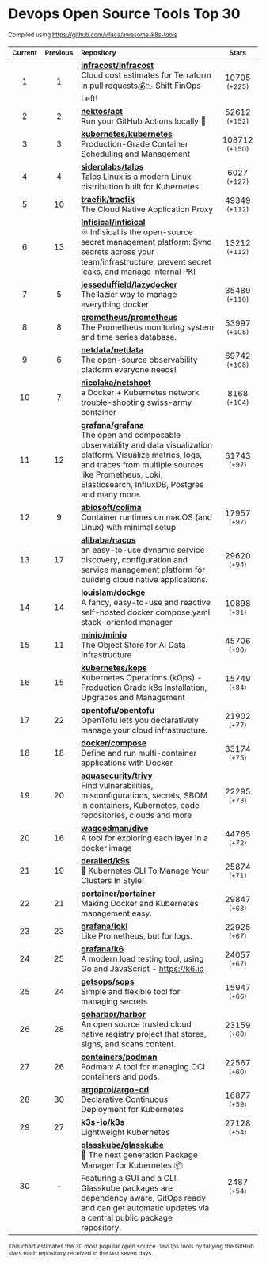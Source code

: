 # Devops Open Source Tools Top 30
<sup>Compiled using https://github.com/vilaca/awesome-k8s-tools</sup>
<div align="center">

|<sub>Current</sub>|<sub>Previous</sub>|<sub>Repository</sub>|<sub>Stars</sub>|
|:---:|:---:|:---|:---:|
|1|1|[**infracost/infracost**](https://github.com/infracost/infracost)<br/>Cloud cost estimates for Terraform in pull requests💰📉 Shift FinOps Left!|10705 <sup>(+225)</sup>|
|2|2|[**nektos/act**](https://github.com/nektos/act)<br/>Run your GitHub Actions locally 🚀|52612 <sup>(+152)</sup>|
|3|3|[**kubernetes/kubernetes**](https://github.com/kubernetes/kubernetes)<br/>Production-Grade Container Scheduling and Management|108712 <sup>(+150)</sup>|
|4|4|[**siderolabs/talos**](https://github.com/siderolabs/talos)<br/>Talos Linux is a modern Linux distribution built for Kubernetes.|6027 <sup>(+127)</sup>|
|5|10|[**traefik/traefik**](https://github.com/traefik/traefik)<br/>The Cloud Native Application Proxy|49349 <sup>(+112)</sup>|
|6|13|[**Infisical/infisical**](https://github.com/Infisical/infisical)<br/>♾ Infisical is the open-source secret management platform: Sync secrets across your team/infrastructure, prevent secret leaks, and manage internal PKI|13212 <sup>(+112)</sup>|
|7|5|[**jesseduffield/lazydocker**](https://github.com/jesseduffield/lazydocker)<br/>The lazier way to manage everything docker|35489 <sup>(+110)</sup>|
|8|8|[**prometheus/prometheus**](https://github.com/prometheus/prometheus)<br/>The Prometheus monitoring system and time series database.|53997 <sup>(+108)</sup>|
|9|6|[**netdata/netdata**](https://github.com/netdata/netdata)<br/>The open-source observability platform everyone needs!|69742 <sup>(+108)</sup>|
|10|7|[**nicolaka/netshoot**](https://github.com/nicolaka/netshoot)<br/>a Docker + Kubernetes network trouble-shooting swiss-army container|8168 <sup>(+104)</sup>|
|11|12|[**grafana/grafana**](https://github.com/grafana/grafana)<br/>The open and composable observability and data visualization platform. Visualize metrics, logs, and traces from multiple sources like Prometheus, Loki, Elasticsearch, InfluxDB, Postgres and many more. |61743 <sup>(+97)</sup>|
|12|9|[**abiosoft/colima**](https://github.com/abiosoft/colima)<br/>Container runtimes on macOS (and Linux) with minimal setup|17957 <sup>(+97)</sup>|
|13|17|[**alibaba/nacos**](https://github.com/alibaba/nacos)<br/>an easy-to-use dynamic service discovery, configuration and service management platform for building cloud native applications.|29620 <sup>(+94)</sup>|
|14|14|[**louislam/dockge**](https://github.com/louislam/dockge)<br/>A fancy, easy-to-use and reactive self-hosted docker compose.yaml stack-oriented manager|10898 <sup>(+91)</sup>|
|15|11|[**minio/minio**](https://github.com/minio/minio)<br/>The Object Store for AI Data Infrastructure|45706 <sup>(+90)</sup>|
|16|15|[**kubernetes/kops**](https://github.com/kubernetes/kops)<br/>Kubernetes Operations (kOps) - Production Grade k8s Installation, Upgrades and Management|15749 <sup>(+84)</sup>|
|17|22|[**opentofu/opentofu**](https://github.com/opentofu/opentofu)<br/>OpenTofu lets you declaratively manage your cloud infrastructure.|21902 <sup>(+77)</sup>|
|18|18|[**docker/compose**](https://github.com/docker/compose)<br/>Define and run multi-container applications with Docker|33174 <sup>(+75)</sup>|
|19|20|[**aquasecurity/trivy**](https://github.com/aquasecurity/trivy)<br/>Find vulnerabilities, misconfigurations, secrets, SBOM in containers, Kubernetes, code repositories, clouds and more|22295 <sup>(+73)</sup>|
|20|16|[**wagoodman/dive**](https://github.com/wagoodman/dive)<br/>A tool for exploring each layer in a docker image|44765 <sup>(+72)</sup>|
|21|19|[**derailed/k9s**](https://github.com/derailed/k9s)<br/>🐶 Kubernetes CLI To Manage Your Clusters In Style!|25874 <sup>(+71)</sup>|
|22|21|[**portainer/portainer**](https://github.com/portainer/portainer)<br/>Making Docker and Kubernetes management easy.|29847 <sup>(+68)</sup>|
|23|23|[**grafana/loki**](https://github.com/grafana/loki)<br/>Like Prometheus, but for logs.|22925 <sup>(+67)</sup>|
|24|25|[**grafana/k6**](https://github.com/grafana/k6)<br/>A modern load testing tool, using Go and JavaScript - https://k6.io|24057 <sup>(+67)</sup>|
|25|24|[**getsops/sops**](https://github.com/getsops/sops)<br/>Simple and flexible tool for managing secrets|15947 <sup>(+66)</sup>|
|26|28|[**goharbor/harbor**](https://github.com/goharbor/harbor)<br/>An open source trusted cloud native registry project that stores, signs, and scans content.|23159 <sup>(+60)</sup>|
|27|26|[**containers/podman**](https://github.com/containers/podman)<br/>Podman: A tool for managing OCI containers and pods.|22567 <sup>(+60)</sup>|
|28|30|[**argoproj/argo-cd**](https://github.com/argoproj/argo-cd)<br/>Declarative Continuous Deployment for Kubernetes|16877 <sup>(+59)</sup>|
|29|27|[**k3s-io/k3s**](https://github.com/k3s-io/k3s)<br/>Lightweight Kubernetes|27128 <sup>(+54)</sup>|
|30|-|[**glasskube/glasskube**](https://github.com/glasskube/glasskube)<br/>🧊 The next generation Package Manager for Kubernetes 📦 Featuring a GUI and a CLI. Glasskube packages are dependency aware, GitOps ready and can get automatic updates via a central public package repository.|2487 <sup>(+54)</sup>|


</div>

<sub>This chart estimates the 30 most popular open source DevOps tools by tallying the GitHub stars each repository received in the last seven days.</sub>
